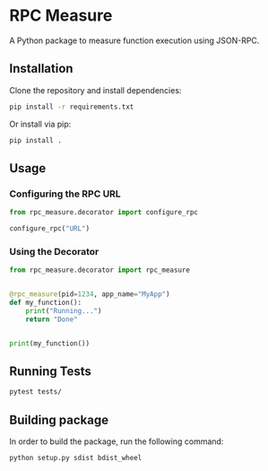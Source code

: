 # RPC Measure

A Python package to measure function execution using JSON-RPC.

## Installation

Clone the repository and install dependencies:
```sh
pip install -r requirements.txt
```

Or install via pip:
```sh
pip install .
```

## Usage

### Configuring the RPC URL

```python
from rpc_measure.decorator import configure_rpc

configure_rpc("URL")
```

### Using the Decorator

```python
from rpc_measure.decorator import rpc_measure


@rpc_measure(pid=1234, app_name="MyApp")
def my_function():
    print("Running...")
    return "Done"


print(my_function())
```

## Running Tests

```sh
pytest tests/
```

## Building package
In order to build the package, run the following command:
```sh
python setup.py sdist bdist_wheel
```